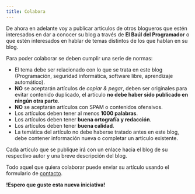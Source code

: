 ```yaml
---
title: Colabora
---
```


De ahora en adelante voy a publicar artículos de otros blogueros que estén interesados en dar a conocer su blog a través de **El Baúl del Programador** o que estén interesados en hablar de temas distintos de los que hablan en su blog.

Para poder colaborar se deben cumplir una serie de normas:

  * El tema debe ser relacionado con lo que se trata en este blog (Programación, seguridad informática, software libre, aprendizaje automático).
  * **NO** se aceptarán artículos de *copiar & pegar*, deben ser originales para evitar contenido duplicado, el artículo **no debe haber sido publicado en ningún otra parte**.
  * **NO** se aceptarán artículos con SPAM o contenidos ofensivos.
  * Los artículos deben tener al menos **1000 palabras**.
  * Los artículos deben tener **buena ortografía y redacción**.
  * Los artículos deben tener **buena calidad**.
  * La temática del artículo no debe haberse tratado antes en este blog, debe contener información nueva o completar un artículo existente.

Cada artículo que se publique irá con un enlace hacia el blog de su respectivo autor y una breve descripción del blog.

Todo aquel que quiera colaborar puede enviar su artículo usando el formulario de [contacto][1].

**!Espero que guste esta nueva iniciativa!**


 [1]: /contacto/
